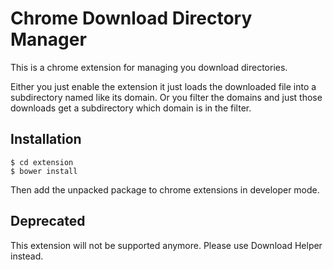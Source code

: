 Chrome Download Directory Manager
=================================

This is a chrome extension for managing you download directories.

Either you just enable the extension it just loads the downloaded file into a subdirectory named like its domain.
Or you filter the domains and just those downloads get a subdirectory which domain is in the filter.


Installation
------------

	$ cd extension
	$ bower install

Then add the unpacked package to chrome extensions in developer mode.


Deprecated
----------

This extension will not be supported anymore. Please use Download Helper instead.